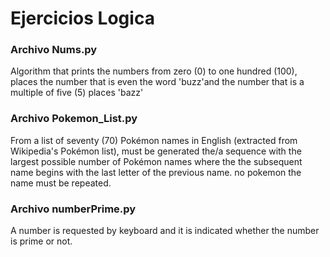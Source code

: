 # Ejercicios Logica

### Archivo Nums.py

Algorithm that prints the numbers from zero (0) to one hundred (100), places the number that is even the word 'buzz'and the number that is a multiple of five (5) places 'bazz'

### Archivo Pokemon_List.py

From a list of seventy (70) Pokémon names in English (extracted from Wikipedia's Pokémon list), must be generated the/a sequence with the largest possible number of Pokémon names where the the subsequent name begins with the last letter of the previous name. no pokemon the name must be repeated.

### Archivo numberPrime.py

A number is requested by keyboard and it is indicated whether the number is prime or not.